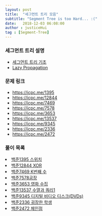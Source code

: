 ```yaml
---
layout: post
title:  "세그먼트 트리 모음"
subtitle: "Segment Tree is too Hard... :("
date:   2018-12-03 06:08:00
author : justiceHui
tag : [Segment-Tree]
---
```


### 세그먼트 트리 설명
* <a href = "https://justicehui.github.io/2018/08/24/Seg1.html">세그먼트 트리 기초</a>
* <a href = "https://justicehui.github.io/2018/08/24/Seg2.html">Lazy Propagation</a>

### 문제 링크
* https://icpc.me/1395
* https://icpc.me/12844
* https://icpc.me/7469
* https://icpc.me/7578
* https://icpc.me/3653
* https://icpc.me/13537
* https://icpc.me/9345
* https://icpc.me/2336
* https://icpc.me/2472

### 풀이 목록
<li><a href = "https://justicehui.github.io/2018/11/23/BOJ1395.html">백준1395 스위치</a></li>
<li><a href = "https://justicehui.github.io/2018/11/21/BOJ12844.html">백준12844 XOR</a></li>
<li><a href = "https://justicehui.github.io/2018/11/24/BOJ7469.html">백준7469 K번째 수</a></li>
<li><a href = "https://justicehui.github.io/2018/11/20/BOJ7578.html">백준7578공장</a></li>
<li><a href = "https://justicehui.github.io/2018/11/25/BOJ3653.html">백준3653 영화 수집</a></li>
<li><a href = "https://justicehui.github.io/2018/11/26/BOJ13537.html">백준13537 수열과 쿼리1</a></li>
<li><a href=  "https://justicehui.github.io/2018/12/01/BOJ9345.html">백준9345 디지털 비디오 디스크(DVDs)</a></li>
<li><a href = "https://justicehui.github.io/2018/12/02/BOJ2336.html">백준2336 굉장한 학생</a></li>
<li><a href = "https://justicehui.github.io/2018/12/03/BOJ2472.html">백준2472 체인점</a></li>
